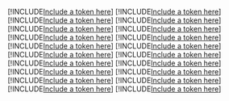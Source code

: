 [!INCLUDE[Include a token here](refs1522114991839/r1.md)]
[!INCLUDE[Include a token here](refs1522114991839/r2.md)]
[!INCLUDE[Include a token here](refs1522114991839/r3.md)]
[!INCLUDE[Include a token here](refs1522114991839/r4.md)]
[!INCLUDE[Include a token here](refs1522114991839/r5.md)]
[!INCLUDE[Include a token here](refs1522114991839/r6.md)]
[!INCLUDE[Include a token here](refs1522114991839/r7.md)]
[!INCLUDE[Include a token here](refs1522114991839/r8.md)]
[!INCLUDE[Include a token here](refs1522114991839/r9.md)]
[!INCLUDE[Include a token here](refs1522114991839/r10.md)]
[!INCLUDE[Include a token here](refs1522114991839/r11.md)]
[!INCLUDE[Include a token here](refs1522114991839/r12.md)]
[!INCLUDE[Include a token here](refs1522114991839/r13.md)]
[!INCLUDE[Include a token here](refs1522114991839/r14.md)]
[!INCLUDE[Include a token here](refs1522114991839/r15.md)]
[!INCLUDE[Include a token here](refs1522114991839/r16.md)]
[!INCLUDE[Include a token here](refs1522114991839/r17.md)]
[!INCLUDE[Include a token here](refs1522114991839/r18.md)]
[!INCLUDE[Include a token here](refs1522114991839/r19.md)]
[!INCLUDE[Include a token here](refs1522114991839/r20.md)]